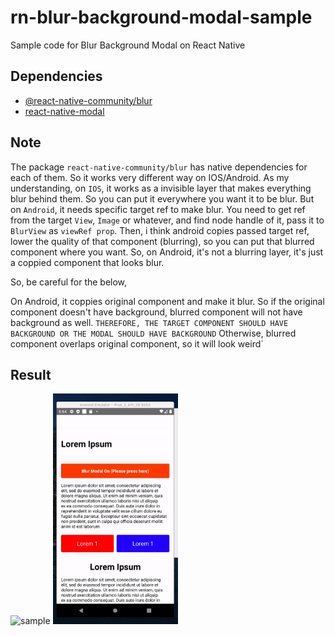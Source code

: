 # rn-blur-background-modal-sample

Sample code for Blur Background Modal on React Native

## Dependencies

- [@react-native-community/blur](https://github.com/react-native-community/react-native-blur)
- [react-native-modal](https://github.com/react-native-community/react-native-modal)

## Note

The package `react-native-community/blur` has native dependencies for each of them. So it works very different way on IOS/Android. As my understanding, on `IOS`, it works as a invisible layer that makes everything blur behind them. So you can put it everywhere you want it to be blur.
But on `Android`, it needs specific target ref to make blur.
You need to get ref from the target `View`, `Image` or whatever, and find node handle of it, pass it to `BlurView` as `viewRef prop`. Then, i think android copies passed target ref, lower the quality of that component (blurring), so you can put that blurred component where you want. So, on Android, it's not a blurring layer, it's just a coppied component that looks blur.

So, be careful for the below,

On Android, it coppies original component and make it blur. So if the original component doesn't have background, blurred component will not have background as well.
`THEREFORE, THE TARGET COMPONENT SHOULD HAVE BACKGROUND OR THE MODAL SHOULD HAVE BACKGROUND`
Otherwise, blurred component overlaps original component, so it will look weird`

## Result

<img src="./assets/sample_ios.gif" alt="sample" width="200"/>
<img src="./assets/sample_android.gif" alt="sample" width="200"/>
